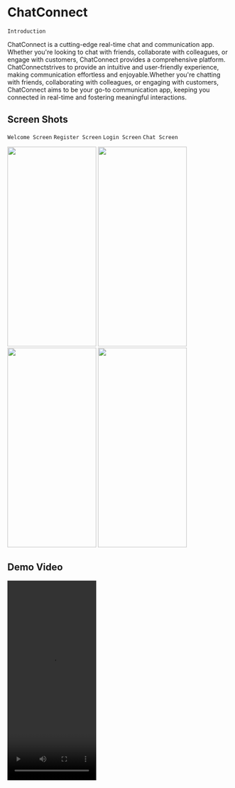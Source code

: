 # ChatConnect

``` Introduction  ```
<p>
  ChatConnect is a cutting-edge real-time chat and communication app.
  Whether you're looking to chat with friends, collaborate with colleagues, or engage with customers, 
  ChatConnect provides a comprehensive platform. ChatConnectstrives to provide an intuitive and user-friendly experience, 
  making communication effortless and enjoyable.Whether you're chatting with friends, collaborating with colleagues, or engaging with customers, 
  ChatConnect aims to be your go-to communication app, keeping you connected in real-time and fostering meaningful interactions.
</p>

## Screen Shots

``` Welcome Screen ```  ``` Register Screen ``` ``` Login Screen ``` ``` Chat Screen ```

<img src="https://github.com/ANIKETH232323/ChatConnect/assets/102458123/ab2dfa45-a021-4353-a546-d5e483198c1a" width="200" height="450"/>

<img src="https://github.com/ANIKETH232323/ChatConnect/assets/102458123/c9ee3eaa-3132-4b01-8ef7-867361e67df9" width="200" height="450">

<img src="https://github.com/ANIKETH232323/ChatConnect/assets/102458123/ae196df0-d27c-4d25-b8cd-ba42e6f45684" width="200" height="450">
<img src="https://github.com/ANIKETH232323/ChatConnect/assets/102458123/30adf6ff-c7e1-47fc-bd73-1ac108f75b37" width="200" height="450">

## Demo Video
<video src="https://github.com/ANIKETH232323/ChatConnect/assets/102458123/f5bd3111-8031-408e-8a7b-355a517f51f0" width="200" height="450"></video>


